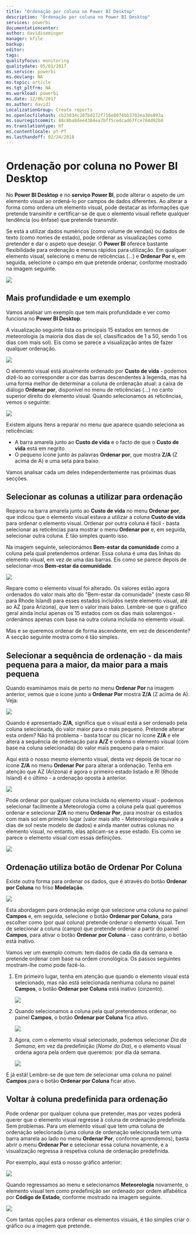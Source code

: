 ```yaml
---
title: "Ordenação por coluna no Power BI Desktop"
description: "Ordenação por coluna no Power BI Desktop"
services: powerbi
documentationcenter: 
author: davidiseminger
manager: kfile
backup: 
editor: 
tags: 
qualityfocus: monitoring
qualitydate: 05/01/2017
ms.service: powerbi
ms.devlang: NA
ms.topic: article
ms.tgt_pltfrm: NA
ms.workload: powerbi
ms.date: 12/06/2017
ms.author: davidi
LocalizationGroup: Create reports
ms.openlocfilehash: cb23034c207bd272f716e8074bb3702ea30e893a
ms.sourcegitcommit: 88c8ba8dee4384ea7bff5cedcad67fce784d92b0
ms.translationtype: HT
ms.contentlocale: pt-PT
ms.lasthandoff: 02/24/2018
---
```

# <a name="sort-by-column-in-power-bi-desktop"></a>Ordenação por coluna no Power BI Desktop
No **Power BI Desktop** e no **serviço Power BI**, pode alterar o aspeto de um elemento visual ao ordená-lo por campos de dados diferentes. Ao alterar a forma como ordena um elemento visual, pode destacar as informações que pretende transmitir e certificar-se de que o elemento visual reflete qualquer tendência (ou ênfase) que pretende transmitir.

Se está a utilizar dados numéricos (como volume de vendas) ou dados de texto (como nomes de estado), pode ordenar as visualizações como pretender e dar o aspeto que desejar.  O **Power BI** oferece bastante flexibilidade para ordenação e menus rápidos para utilização. Em qualquer elemento visual, selecione o menu de reticências (…) e **Ordenar Por** e, em seguida, selecione o campo em que pretende ordenar, conforme mostrado na imagem seguinte.

![](media/desktop-sort-by-column/sortbycolumn_2.png)

## <a name="more-depth-and-an-example"></a>Mais profundidade e um exemplo
Vamos analisar um exemplo que tem mais profundidade e ver como funciona no **Power BI Desktop**.

A visualização seguinte lista os principais 15 estados em termos de meteorologia (a maioria dos dias de sol, classificados de 1 a 50, sendo 1 os dias com mais sol). Eis como se parece a visualização antes de fazer qualquer ordenação.

![](media/desktop-sort-by-column/sortbycolumn_1.png)

O elemento visual está atualmente ordenado por **Custo de vida** - podemos dizê-lo ao corresponder a cor das barras descendentes à legenda, mas há uma forma melhor de determinar a coluna de ordenação atual: a caixa de diálogo **Ordenar por**, disponível no menu de reticências (…) no canto superior direito do elemento visual. Quando selecionamos as reticências, vemos o seguinte:

![](media/desktop-sort-by-column/sortbycolumn_2.png)

Existem alguns itens a reparar no menu que aparece quando seleciona as reticências:

* A barra amarela junto ao **Custo de vida** e o facto de que o **Custo de vida** está em negrito
* O pequeno ícone junto às palavras **Ordenar por**, que mostra **Z/A** (Z acima de A) e uma seta para baixo.

Vamos analisar cada um deles independentemente nas próximas duas secções.

## <a name="selecting-which-column-to-use-for-sorting"></a>Selecionar as colunas a utilizar para ordenação
Reparou na barra amarela junto ao **Custo de vida** no menu **Ordenar por**, que indicou que o elemento visual estava a utilizar a coluna **Custo de vida** para ordenar o elemento visual. Ordenar por outra coluna é fácil - basta selecionar as reticências para mostrar o menu **Ordenar por** e, em seguida, selecionar outra coluna. É tão simples quanto isso.

Na imagem seguinte, selecionámos **Bem-estar da comunidade** como a coluna pela qual pretendemos ordenar. Essa coluna é uma das linhas do elemento visual, em vez de uma das barras. Eis como se parece depois de selecionar-mos **Bem-estar da comunidade**.

![](media/desktop-sort-by-column/sortbycolumn_3.png)

Repare como o elemento visual foi alterado. Os valores estão agora ordenados do valor mais alto do "Bem-estar da comunidade" (neste caso RI para Rhode Island) para esses estados incluídos neste elemento visual, até ao AZ (para Arizona), que tem o valor mais baixo. Lembre-se que o gráfico geral ainda inclui apenas os 15 estados com os dias mais solarengos - ordenámos apenas com base na outra coluna incluída no elemento visual.

Mas e se queremos ordenar de forma ascendente, em vez de descendente? A secção seguinte mostra como é tão simples.

## <a name="selecting-the-sort-order---smallest-to-largest-largest-to-smallest"></a>Selecionar a sequência de ordenação - da mais pequena para a maior, da maior para a mais pequena
Quando examinamos mais de perto no menu **Ordenar Por** na imagem anterior, vemos que o ícone junto a **Ordenar Por** mostra **Z/A** (Z acima de A). Veja:

![](media/desktop-sort-by-column/sortbycolumn_4.png)

Quando é apresentado **Z/A**, significa que o visual está a ser ordenado pela coluna selecionada, do valor maior para o mais pequeno. Pretende alterar esta ordem? Não há problema - basta tocar ou clicar no ícone **Z/A** e ele altera a sequência de ordenação para **A/Z** e ordena o elemento visual (com base na coluna selecionada) do valor mais pequeno para o maior.

Aqui está o nosso mesmo elemento visual, desta vez depois de tocar no ícone **Z/A** no menu **Ordenar Por** para alterar a ordenação. Tenha em atenção que AZ (Arizona) é agora o primeiro estado listado e RI (Rhode Island) é o último - a ordenação oposta à anterior.

![](media/desktop-sort-by-column/sortbycolumn_5.png)

Pode ordenar por qualquer coluna incluída no elemento visual - podemos selecionar facilmente a Meteorologia como a coluna pela qual queremos ordenar e selecionar **Z/A** no menu **Ordenar Por**, para mostrar os estados com mais sol em primeiro lugar (valor mais alto - Meteorologia equivale a dias de sol neste modelo de dados) e ainda manter outras colunas no elemento visual, no entanto, elas aplicam-se a esse estado. Eis como se parece o elemento visual com essas definições.

![](media/desktop-sort-by-column/sortbycolumn_6.png)

## <a name="sort-using-the-sort-by-column-button"></a>Ordenação utiliza botão de Ordenar Por Coluna
Existe outra forma para ordenar os dados, que é através do botão **Ordenar por Coluna** no friso **Modelação**.

![](media/desktop-sort-by-column/sortbycolumn_8.png)

Esta abordagem para ordenação exige que selecione uma coluna no painel **Campos** e, em seguida, selecione o botão **Ordenar por Coluna**, para escolher como (por qual coluna) pretende ordenar o elemento visual. Tem de selecionar a coluna (campo) que pretende ordenar a partir do painel **Campos**, para ativar o botão **Ordenar por Coluna** - caso contrário, o botão está inativo.

Vamos ver um exemplo comum: tem dados de cada dia da semana e pretende ordenar com base na ordem cronológica. Os passos seguintes mostram-lhe como pode fazê-lo.

1. Em primeiro lugar, tenha em atenção que quando o elemento visual está selecionado, mas não está selecionada nenhuma coluna no painel **Campos**, o botão **Ordenar por Coluna** está inativo (cinzento).
   
   ![](media/desktop-sort-by-column/sortbycolumn_9a.png)
2. Quando selecionamos a coluna pela qual pretendemos ordenar, no painel **Campos**, o botão **Ordenar por Coluna** fica ativo.
   
   ![](media/desktop-sort-by-column/sortbycolumn_10.png)
3. Agora, com o elemento visual selecionado, podemos selecionar *Dia da Semana*, em vez da predefinição (*Nome do Dia*), e o elemento visual ordena agora pela ordem que queremos: por dia da semana.
   
   ![](media/desktop-sort-by-column/sortbycolumn_11.png)

E já está! Lembre-se de que tem de selecionar uma coluna no painel **Campos** para o botão **Ordenar por Coluna** ficar ativo.

## <a name="getting-back-to-default-column-for-sorting"></a>Voltar à coluna predefinida para ordenação
Pode ordenar por qualquer coluna que pretender, mas por vezes poderá querer que o elemento visual regresse à coluna de ordenação predefinida. Sem problemas. Para um elemento visual que tem uma coluna de ordenação selecionada (uma coluna de ordenação selecionada tem uma barra amarela ao lado no menu **Ordenar Por**, conforme aprendemos), basta abrir o menu **Ordenar Por** e selecionar essa coluna novamente, e a visualização regressa à respetiva coluna de ordenação predefinida.

Por exemplo, aqui está o nosso gráfico anterior:

![](media/desktop-sort-by-column/sortbycolumn_6.png)

Quando regressamos ao menu e selecionamos **Meteorologia** novamente, o elemento visual tem como predefinição ser ordenado por ordem alfabética por **Código de Estado**, conforme mostrado na imagem seguinte.

![](media/desktop-sort-by-column/sortbycolumn_7.png)

Com tantas opções para ordenar os elementos visuais, é tão simples criar o gráfico ou a imagem que pretende.

